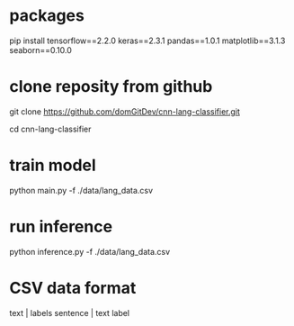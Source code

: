 
# packages

pip install tensorflow==2.2.0 keras==2.3.1 pandas==1.0.1 matplotlib==3.1.3 seaborn==0.10.0

# clone reposity from github

git clone https://github.com/domGitDev/cnn-lang-classifier.git

cd cnn-lang-classifier

# train model

python main.py -f ./data/lang_data.csv

# run inference

python inference.py -f ./data/lang_data.csv


# CSV data format
text      |   labels
sentence  |   text label
